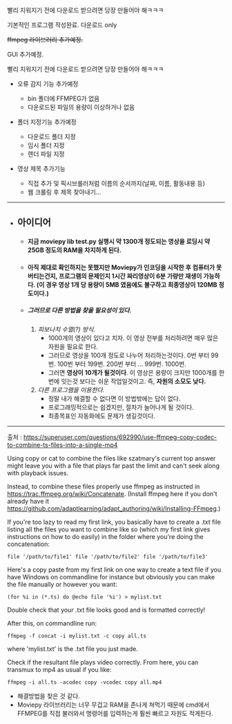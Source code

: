 빨리 지워지기 전에 다운로드 받으려면 당장 만들어야 해ㅋㅋㅋ


기본적인 프로그램 작성완료.
다운로드 only

~~ffmpeg 라이브러리 추가예정.~~

GUI 추가예정. 

빨리 지워지기 전에 다운로드 받으려면 당장 만들어야 해ㅋㅋㅋ

+ 오류 감지 기능 추가예정
    + bin 폴더에 FFMPEG가 없음
    + 다운로드된 파일의 용량이 이상하거나 없음

+ 폴더 지정기능 추가예정
    + 다운로드 폴더 지정
    + 임시 폴더 지정
    + 렌더 파일 지정
+ 영상 제목 추가기능
    + 직접 추가 및 픽시브롤러처럼 이름의 순서까지(날짜, 이름, 활동내용 등)
    + 웹 크롤링 후 제목 찾아내기...

---

+ ## 아이디어
    + #### 지금 moviepy lib test.py 실행시 약 1300개 정도되는 영상을 로딩시 약 25GB 정도의 RAM을 차지하게 된다.
    + #### 아직 제대로 확인하지는 못했지만 Moviepy가 인코딩을 시작한 후 컴퓨터가 못버티는건지, 프로그램의 문제인지 1시간 짜리영상이 6분 가량만 재생이 가능하다. (이 경우 영상 1개 당 용량이 5MB 였음에도 불구하고 최종영상이 120MB 정도이다.)
    + ##### 그러므로 다른 방법을 찾을 필요성이 있다.
        1. _피보나치 수열(?) 방식._
            + 1000개의 영상이 있다고 치자. 이 영상 전부를 처리하려면 매우 많은 자원을 필요로 한다.
            + 그러므로 영상을 100개 정도로 나누어 처리하는것이다. 0번 부터 99번. 100번 부터 199번. 200번 부터 ... 999번. 1000번.
            + 그러면 **영상이 10개가 될것이다**. 이 영상은 용량이 크지만 1000개를 한번에 잇는것 보다는 쉬운 작업일것이고. 즉, **자원의 소모도 낮다.**
        2. _다른 프로그램을 이용한다._
            + 정말 내가 해결할 수 없다면 이 방법밖에는 답이 없다.
            + 프로그래밍적으로는 쉽겠지만, 절차가 늘어나게 될 것이다.
            + 최종목표인 자동화에도 문제가 생길것이다. 
            
---
출처 : https://superuser.com/questions/692990/use-ffmpeg-copy-codec-to-combine-ts-files-into-a-single-mp4

Using copy or cat to combine the files like szatmary's current top answer might leave you with a file that plays far past the limit and can't seek along with playback issues.

Instead, to combine these files properly use ffmpeg as instructed in https://trac.ffmpeg.org/wiki/Concatenate. (Install ffmpeg here if you don't already have it https://github.com/adaptlearning/adapt_authoring/wiki/Installing-FFmpeg.)

If you're too lazy to read my first link, you basically have to create a .txt file listing all the files you want to combine like so (which my first link gives instructions on how to do easily) in the folder where you're doing the concatenation:

`file '/path/to/file1'
file '/path/to/file2'
file '/path/to/file3'`

Here's a copy paste from my first link on one way to create a text file if you have Windows on commandline for instance but obviously you can make the file manually or however you want:

`(for %i in (*.ts) do @echo file '%i') > mylist.txt`

Double check that your .txt file looks good and is formatted correctly!

After this, on commandline run:

`
ffmpeg -f concat -i mylist.txt -c copy all.ts
`

where 'mylist.txt' is the .txt file you just made.


Check if the resultant file plays video correctly. From here, you can transmux to mp4 as usual if you like:

`
ffmpeg -i all.ts -acodec copy -vcodec copy all.mp4
`

+ 해결방법을 찾은 것 같다. 
+ Moviepy 라이브러리는 너무 무겁고 RAM을 존나게 쳐먹기 때문에 cmd에서 FFMPEG를 직접 불러와서 명령어를 입력하는게 훨씬 빠르고 자원도 적게든다.

